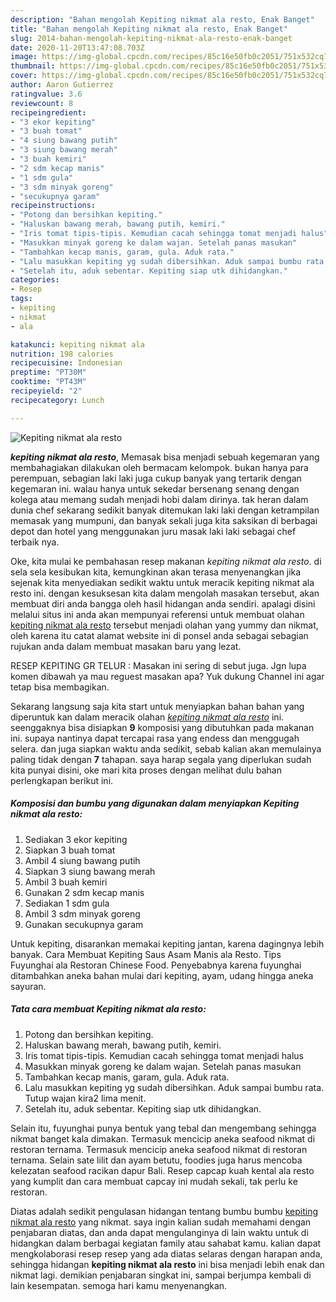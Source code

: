 ```yaml
---
description: "Bahan mengolah Kepiting nikmat ala resto, Enak Banget"
title: "Bahan mengolah Kepiting nikmat ala resto, Enak Banget"
slug: 2014-bahan-mengolah-kepiting-nikmat-ala-resto-enak-banget
date: 2020-11-20T13:47:08.703Z
image: https://img-global.cpcdn.com/recipes/85c16e50fb0c2051/751x532cq70/kepiting-nikmat-ala-resto-foto-resep-utama.jpg
thumbnail: https://img-global.cpcdn.com/recipes/85c16e50fb0c2051/751x532cq70/kepiting-nikmat-ala-resto-foto-resep-utama.jpg
cover: https://img-global.cpcdn.com/recipes/85c16e50fb0c2051/751x532cq70/kepiting-nikmat-ala-resto-foto-resep-utama.jpg
author: Aaron Gutierrez
ratingvalue: 3.6
reviewcount: 8
recipeingredient:
- "3 ekor kepiting"
- "3 buah tomat"
- "4 siung bawang putih"
- "3 siung bawang merah"
- "3 buah kemiri"
- "2 sdm kecap manis"
- "1 sdm gula"
- "3 sdm minyak goreng"
- "secukupnya garam"
recipeinstructions:
- "Potong dan bersihkan kepiting."
- "Haluskan bawang merah, bawang putih, kemiri."
- "Iris tomat tipis-tipis. Kemudian cacah sehingga tomat menjadi halus"
- "Masukkan minyak goreng ke dalam wajan. Setelah panas masukan"
- "Tambahkan kecap manis, garam, gula. Aduk rata."
- "Lalu masukkan kepiting yg sudah dibersihkan. Aduk sampai bumbu rata. Tutup wajan kira2 lima menit."
- "Setelah itu, aduk sebentar. Kepiting siap utk dihidangkan."
categories:
- Resep
tags:
- kepiting
- nikmat
- ala

katakunci: kepiting nikmat ala 
nutrition: 198 calories
recipecuisine: Indonesian
preptime: "PT30M"
cooktime: "PT43M"
recipeyield: "2"
recipecategory: Lunch

---
```



![Kepiting nikmat ala resto](https://img-global.cpcdn.com/recipes/85c16e50fb0c2051/751x532cq70/kepiting-nikmat-ala-resto-foto-resep-utama.jpg)

<b><i>kepiting nikmat ala resto</i></b>, Memasak bisa menjadi sebuah kegemaran yang membahagiakan dilakukan oleh bermacam kelompok. bukan hanya para perempuan, sebagian laki laki juga cukup banyak yang tertarik dengan kegemaran ini. walau hanya untuk sekedar bersenang senang dengan kolega atau memang sudah menjadi hobi dalam dirinya. tak heran dalam dunia chef sekarang sedikit banyak ditemukan laki laki dengan ketrampilan memasak yang mumpuni, dan banyak sekali juga kita saksikan di berbagai depot dan hotel yang menggunakan juru masak laki laki sebagai chef terbaik nya.

Oke, kita mulai ke pembahasan resep makanan <i>kepiting nikmat ala resto</i>. di sela sela kesibukan kita, kemungkinan akan terasa menyenangkan jika sejenak kita menyediakan sedikit waktu untuk meracik kepiting nikmat ala resto ini. dengan kesuksesan kita dalam mengolah masakan tersebut, akan membuat diri anda bangga oleh hasil hidangan anda sendiri. apalagi disini melalui situs ini anda akan mempunyai referensi untuk membuat olahan <u>kepiting nikmat ala resto</u> tersebut menjadi olahan yang yummy dan nikmat, oleh karena itu catat alamat website ini di ponsel anda sebagai sebagian rujukan anda dalam membuat masakan baru yang lezat.

RESEP KEPITING GR TELUR : Masakan ini sering di sebut juga. Jgn lupa komen dibawah ya mau reguest masakan apa? Yuk dukung Channel ini agar tetap bisa membagikan.


Sekarang langsung saja kita start untuk menyiapkan bahan bahan yang diperuntuk kan dalam meracik olahan <u><i>kepiting nikmat ala resto</i></u> ini. seenggaknya bisa disiapkan <b>9</b> komposisi yang dibutuhkan pada makanan ini. supaya nantinya dapat tercapai rasa yang endess dan menggugah selera. dan juga siapkan waktu anda sedikit, sebab kalian akan memulainya paling tidak dengan <b>7</b> tahapan. saya harap segala yang diperlukan sudah kita punyai disini, oke mari kita proses dengan melihat dulu bahan perlengkapan berikut ini.

<!--inarticleads1-->

##### Komposisi dan bumbu yang digunakan dalam menyiapkan Kepiting nikmat ala resto:

1. Sediakan 3 ekor kepiting
1. Siapkan 3 buah tomat
1. Ambil 4 siung bawang putih
1. Siapkan 3 siung bawang merah
1. Ambil 3 buah kemiri
1. Gunakan 2 sdm kecap manis
1. Sediakan 1 sdm gula
1. Ambil 3 sdm minyak goreng
1. Gunakan secukupnya garam


Untuk kepiting, disarankan memakai kepiting jantan, karena dagingnya lebih banyak. Cara Membuat Kepiting Saus Asam Manis ala Resto. Tips Fuyunghai ala Restoran Chinese Food. Penyebabnya karena fuyunghai ditambahkan aneka bahan mulai dari kepiting, ayam, udang hingga aneka sayuran. 

<!--inarticleads2-->

##### Tata cara membuat Kepiting nikmat ala resto:

1. Potong dan bersihkan kepiting.
1. Haluskan bawang merah, bawang putih, kemiri.
1. Iris tomat tipis-tipis. Kemudian cacah sehingga tomat menjadi halus
1. Masukkan minyak goreng ke dalam wajan. Setelah panas masukan
1. Tambahkan kecap manis, garam, gula. Aduk rata.
1. Lalu masukkan kepiting yg sudah dibersihkan. Aduk sampai bumbu rata. Tutup wajan kira2 lima menit.
1. Setelah itu, aduk sebentar. Kepiting siap utk dihidangkan.


Selain itu, fuyunghai punya bentuk yang tebal dan mengembang sehingga nikmat banget kala dimakan. Termasuk mencicip aneka seafood nikmat di restoran ternama. Termasuk mencicip aneka seafood nikmat di restoran ternama. Selain sate lilit dan ayam betutu, foodies juga harus mencoba kelezatan seafood racikan dapur Bali. Resep capcap kuah kental ala resto yang kumplit dan cara membuat capcay ini mudah sekali, tak perlu ke restoran. 

Diatas adalah sedikit pengulasan hidangan tentang bumbu bumbu <u>kepiting nikmat ala resto</u> yang nikmat. saya ingin kalian sudah memahami dengan penjabaran diatas, dan anda dapat mengulanginya di lain waktu untuk di hidangkan dalam berbagai kegiatan family atau sahabat kamu. kalian dapat mengkolaborasi resep resep yang ada diatas selaras dengan harapan anda, sehingga hidangan <b>kepiting nikmat ala resto</b> ini bisa menjadi lebih enak dan nikmat lagi. demikian penjabaran singkat ini, sampai berjumpa kembali di lain kesempatan. semoga hari kamu menyenangkan.
